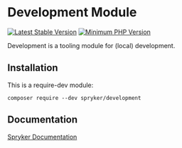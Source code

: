 # Development Module
[![Latest Stable Version](https://poser.pugx.org/spryker/development/v/stable.svg)](https://packagist.org/packages/spryker/development)
[![Minimum PHP Version](https://img.shields.io/badge/php-%3E%3D%208.3-8892BF.svg)](https://php.net/)

Development is a tooling module for (local) development.

## Installation

This is a require-dev module:
```
composer require --dev spryker/development
```

## Documentation

[Spryker Documentation](https://docs.spryker.com)
